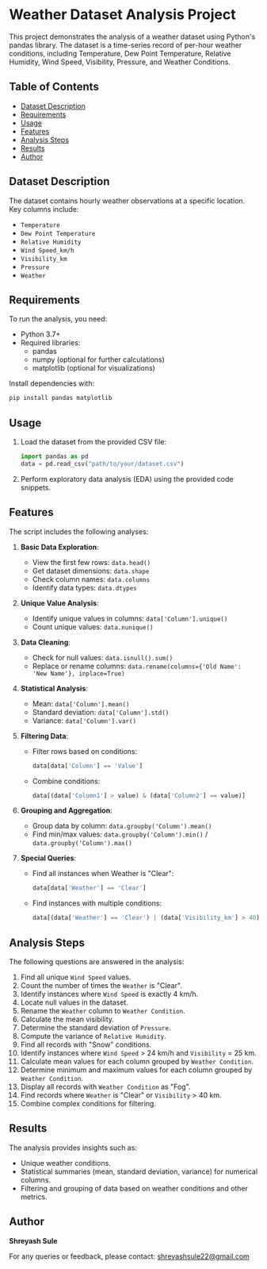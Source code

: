# Weather Dataset Analysis Project

This project demonstrates the analysis of a weather dataset using Python's pandas library. The dataset is a time-series record of per-hour weather conditions, including Temperature, Dew Point Temperature, Relative Humidity, Wind Speed, Visibility, Pressure, and Weather Conditions.

## Table of Contents
- [Dataset Description](#dataset-description)
- [Requirements](#requirements)
- [Usage](#usage)
- [Features](#features)
- [Analysis Steps](#analysis-steps)
- [Results](#results)
- [Author](#author)

## Dataset Description
The dataset contains hourly weather observations at a specific location. Key columns include:
- `Temperature`
- `Dew Point Temperature`
- `Relative Humidity`
- `Wind Speed_km/h`
- `Visibility_km`
- `Pressure`
- `Weather`

## Requirements
To run the analysis, you need:
- Python 3.7+
- Required libraries:
  - pandas
  - numpy (optional for further calculations)
  - matplotlib (optional for visualizations)

Install dependencies with:
```bash
pip install pandas matplotlib
```

## Usage
1. Load the dataset from the provided CSV file:
   ```python
   import pandas as pd
   data = pd.read_csv("path/to/your/dataset.csv")
   ```
2. Perform exploratory data analysis (EDA) using the provided code snippets.

## Features
The script includes the following analyses:

1. **Basic Data Exploration**:
   - View the first few rows: `data.head()`
   - Get dataset dimensions: `data.shape`
   - Check column names: `data.columns`
   - Identify data types: `data.dtypes`

2. **Unique Value Analysis**:
   - Identify unique values in columns: `data['Column'].unique()`
   - Count unique values: `data.nunique()`

3. **Data Cleaning**:
   - Check for null values: `data.isnull().sum()`
   - Replace or rename columns: `data.rename(columns={'Old Name': 'New Name'}, inplace=True)`

4. **Statistical Analysis**:
   - Mean: `data['Column'].mean()`
   - Standard deviation: `data['Column'].std()`
   - Variance: `data['Column'].var()`

5. **Filtering Data**:
   - Filter rows based on conditions:
     ```python
     data[data['Column'] == 'Value']
     ```
   - Combine conditions:
     ```python
     data[(data['Column1'] > value) & (data['Column2'] == value)]
     ```

6. **Grouping and Aggregation**:
   - Group data by column: `data.groupby('Column').mean()`
   - Find min/max values: `data.groupby('Column').min()` / `data.groupby('Column').max()`

7. **Special Queries**:
   - Find all instances when Weather is "Clear":
     ```python
     data[data['Weather'] == 'Clear']
     ```
   - Find instances with multiple conditions:
     ```python
     data[(data['Weather'] == 'Clear') | (data['Visibility_km'] > 40)]
     ```

## Analysis Steps
The following questions are answered in the analysis:
1. Find all unique `Wind Speed` values.
2. Count the number of times the `Weather` is "Clear".
3. Identify instances where `Wind Speed` is exactly 4 km/h.
4. Locate null values in the dataset.
5. Rename the `Weather` column to `Weather Condition`.
6. Calculate the mean visibility.
7. Determine the standard deviation of `Pressure`.
8. Compute the variance of `Relative Humidity`.
9. Find all records with "Snow" conditions.
10. Identify instances where `Wind Speed` > 24 km/h and `Visibility` = 25 km.
11. Calculate mean values for each column grouped by `Weather Condition`.
12. Determine minimum and maximum values for each column grouped by `Weather Condition`.
13. Display all records with `Weather Condition` as "Fog".
14. Find records where `Weather` is "Clear" or `Visibility` > 40 km.
15. Combine complex conditions for filtering.

## Results
The analysis provides insights such as:
- Unique weather conditions.
- Statistical summaries (mean, standard deviation, variance) for numerical columns.
- Filtering and grouping of data based on weather conditions and other metrics.

## Author
**Shreyash Sule**

For any queries or feedback, please contact: shreyashsule22@gmail.com

